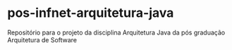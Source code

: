 # pos-infnet-arquitetura-java
Repositório para o projeto da disciplina Arquitetura Java da pós graduação Arquitetura de Software
